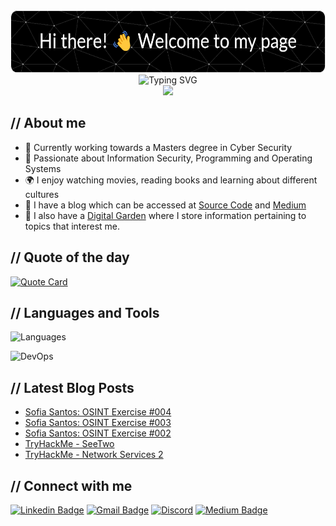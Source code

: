 <div align="center">
  <!-- Banner Image -->
  <!-- https://leviarista.github.io/github-profile-header-generator/ -->
  <img src="https://raw.githubusercontent.com/dvdmtw98/dvdmtw98/main/assets/github-header.png" width="600" height="100" alt="Banner Image">
</div>

<div align="center">
  <!-- Typewriter Introduction Image -->
  <!-- https://readme-typing-svg.demolab.com/demo/ -->
  <img src="https://readme-typing-svg.demolab.com?font=Fira+Code&weight=500&size=36&pause=1000&center=true&vCenter=true&width=700&height=70&lines=David+Varghese;Cyber+Security+Student" alt="Typing SVG" />
</div>

<div align="center">
  <!-- Page Vist Counter -->
  <!-- https://github.com/antonkomarev/github-profile-views-counter -->
  <img src="https://komarev.com/ghpvc/?username=dvdmtw98&style=flat-square">
</div>

## // About me

- 🏫 Currently working towards a Masters degree in Cyber Security
- 🌱 Passionate about Information Security, Programming and Operating Systems
- 🌍 I enjoy watching movies, reading books and learning about different cultures
- 📝 I have a blog which can be accessed at [Source Code](https://blog.davidvarghese.net) and [Medium](https://david-varghese.medium.com/)
- 📒 I also have a [Digital Garden](https://notes.davidvarghese.net) where I store information pertaining to topics that interest me.

## // Quote of the day

<!-- https://github.com/PiyushSuthar/github-readme-quotes -->
<a href="https://github.com/piyushsuthar/github-readme-quotes">
  <img src="https://quotes-github-readme.vercel.app/api?type=horizontal&theme=dark" alt="Quote Card">
</a>

## // Languages and Tools

<!-- https://skillicons.dev/ -->
![Languages](https://skillicons.dev/icons?i=py,js,c,powershell,bash,docker,kubernetes,git,github)

![DevOps](https://skillicons.dev/icons?i=azure,vscode,obsidian,netlify,sqlite,postgres,ubuntu,kali,windows)

## // Latest Blog Posts

<!-- https://github.com/gautamkrishnar/blog-post-workflow -->
<!-- BLOG-POST-LIST:START -->
- [Sofia Santos: OSINT Exercise #004](https://blog.davidvarghese.net/posts/sofia-santos-osint-exercise-004/)
- [Sofia Santos: OSINT Exercise #003](https://blog.davidvarghese.net/posts/sofia-santos-osint-exercise-003/)
- [Sofia Santos: OSINT Exercise #002](https://blog.davidvarghese.net/posts/sofia-santos-osint-exercise-002/)
- [TryHackMe - SeeTwo](https://blog.davidvarghese.net/posts/tryhackme-seetwo/)
- [TryHackMe - Network Services 2](https://blog.davidvarghese.net/posts/tryhackme-network-services-2/)
<!-- BLOG-POST-LIST:END -->

## // Connect with me

<!-- https://shields.io/badges/static-badge -->
<!-- Format: https://img.shields.io/badge/text-color.svg?&style=for-the-badge&logo=logo&logoColor=color -->
[![Linkedin Badge](https://img.shields.io/badge/david--varghese-0077B5.svg?&style=for-the-badge&logo=linkedin&logoColor=white)](https://www.linkedin.com/in/david-varghese/)
[![Gmail Badge](https://img.shields.io/badge/dvdmtw99@gmail.com-c14438.svg?&style=for-the-badge&logo=gmail&logoColor=white)](mailto:dvdmtw99@gmail.com)
[![Discord](https://img.shields.io/badge/0xBitShift-7289da.svg?&style=for-the-badge&logo=discord&logoColor=white)](https://discordapp.com/users/757082677483536404)
[![Medium Badge](https://img.shields.io/badge/david--varghese-12100E.svg?&style=for-the-badge&logo=medium&logoColor=white)](https://medium.com/@david-varghese)
